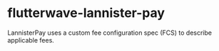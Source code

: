 # flutterwave-lannister-pay
LannisterPay uses a custom fee configuration spec (FCS) to describe applicable fees.
